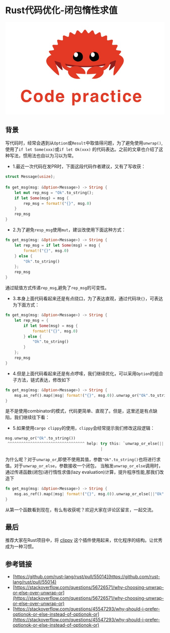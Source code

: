 # Rust代码优化-闭包惰性求值
![code_practice](https://github.com/baoyachi/baoyachi.github.io/blob/master/png/rust/code_practice.jpg?raw=true)
## 背景
写代码时，经常会遇到从`Option`或`Result`中取值得问题，为了避免使用`unwrap()`,使用了`if let Some(xxx)`或`if let Ok(xxx)`
的代码表达。之前的文章也介绍了这种写法，惯用法也自以为习以为常。

* 1.最近一次代码在发PR时，下面这段代码作者建议，又有了写收获：
```rust
struct Message(usize);

fn get_msg(msg: &Option<Message>) -> String {
    let mut rep_msg = "Ok".to_string();
    if let Some(msg) = msg {
        rep_msg = format!("{}", msg.0)
    }
    rep_msg
}
```
* 2.为了避免`resp_msg`使用`mut`，建议改使用下面这种方式：
```rust
fn get_msg(msg: &Option<Message>) -> String {
    let rep_msg = if let Some(msg) = msg {
        format!("{}", msg.0)
    } else {
        "Ok".to_string()
    };
    rep_msg
}
```
通过赋值方式传递`rep_msg`,避免了`rep_msg`的可变性。

* 3.本身上面代码看起来还是有点绕口，为了表达直观，通过代码块`{}`，可表达为下面方式：
```rust
fn get_msg(msg: &Option<Message>) -> String {
    let rep_msg = {
        if let Some(msg) = msg {
            format!("{}", msg.0)
        } else {
            "Ok".to_string()
        }
    };
    rep_msg
}
```

* 4.但是上面代码看起来还是有点啰嗦，我们继续优化，可以采用`Option`的组合子方法，链式表达，修改如下
```rust
fn get_msg(msg: &Option<Message>) -> String {
    msg.as_ref().map(|msg| format!("{}", msg.0)).unwrap_or("Ok".to_string())
}
```
是不是使用combinator的模式，代码更简单、直观了。但是，这里还是有点缺陷，我们继续往下看：

* 5.如果使用`cargo clippy`的使用，`clippy`会经常提示我们修改这段逻辑：
```rust
msg.unwrap_or("Ok".to_string())
 ^^^^^^^^^^^^^^^^^^^^^^^^^^^^^^^^^^ help: try this: `unwrap_or_else(|| "OK".to_string())`
                                          |
```
为什么呢？对于`unwrap_or`,即使不使用其值，参数`"Ok".to_string()`也将进行求值。对于`unwrap_or_else`，参数接收一个闭包，
当触发`unwrap_or_else`调用时，通过传递函数(闭包)进行惰性求值(lazy evaluation)计算，提升程序性能,那我们改造下
```rust
fn get_msg(msg: &Option<Message>) -> String {
    msg.as_ref().map(|msg| format!("{}", msg.0)).unwrap_or_else(||"Ok".to_string())
}
```

从第一个函数看到现在，有么有收获呢？欢迎大家在评论区留言，一起交流。

## 最后
推荐大家在Rust项目中，将 [clippy](https://github.com/rust-lang/rust-clippy) 这个插件使用起来，优化程序的结构。让优秀成为一种习惯。

## 参考链接
* [https://github.com/rust-lang/rust/pull/55014](https://github.com/rust-lang/rust/pull/55014)
* [https://stackoverflow.com/questions/56726571/why-choosing-unwrap-or-else-over-unwrap-or](https://stackoverflow.com/questions/56726571/why-choosing-unwrap-or-else-over-unwrap-or)
* [https://stackoverflow.com/questions/45547293/why-should-i-prefer-optionok-or-else-instead-of-optionok-or](https://stackoverflow.com/questions/45547293/why-should-i-prefer-optionok-or-else-instead-of-optionok-or)


